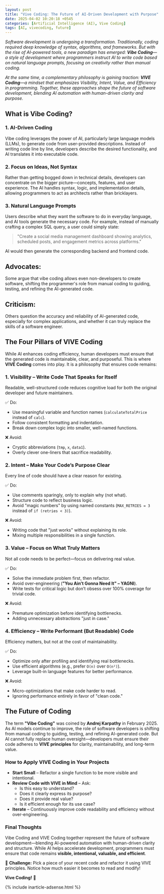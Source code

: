 ```yaml
---
layout: post
title: "Vive Coding: The Future of AI-Driven Development with Purpose"
date: 2025-04-02 10:20:18 +0545
categories: [Artificial Intelligence (AI), Vive Coding]
tags: [AI, vivecoding, future]
---
```


_Software development is undergoing a transformation. Traditionally, coding required deep knowledge of syntax, algorithms, and frameworks. But with the rise of AI-powered tools, a new paradigm has emerged: **Vibe Coding**—a style of development where programmers instruct AI to write code based on natural language prompts, focusing on creativity rather than manual coding._

_At the same time, a complementary philosophy is gaining traction: **VIVE Coding**—a mindset that emphasizes Visibility, Intent, Value, and Efficiency in programming. Together, these approaches shape the future of software development, blending AI automation with human-driven clarity and purpose._

## What is Vibe Coding?

### 1. **AI-Driven Coding**

Vibe coding leverages the power of AI, particularly large language models (LLMs), to generate code from user-provided descriptions. Instead of writing code line by line, developers describe the desired functionality, and AI translates it into executable code.

### 2. **Focus on Ideas, Not Syntax**

Rather than getting bogged down in technical details, developers can concentrate on the bigger picture—concepts, features, and user experience. The AI handles syntax, logic, and implementation details, allowing programmers to act as architects rather than bricklayers.

### 3. **Natural Language Prompts**

Users describe what they want the software to do in everyday language, and AI tools generate the necessary code. For example, instead of manually crafting a complex SQL query, a user could simply state:

> "Create a social media management dashboard showing analytics, scheduled posts, and engagement metrics across platforms."

AI would then generate the corresponding backend and frontend code.

## Advocates:

Some argue that vibe coding allows even non-developers to create software, shifting the programmer's role from manual coding to guiding, testing, and refining the AI-generated code.

## Criticism:

Others question the accuracy and reliability of AI-generated code, especially for complex applications, and whether it can truly replace the skills of a software engineer.

## The Four Pillars of VIVE Coding

While AI enhances coding efficiency, human developers must ensure that the generated code is maintainable, clear, and purposeful. This is where **VIVE Coding** comes into play. It is a philosophy that ensures code remains:

### 1. **Visibility – Write Code That Speaks for Itself**

Readable, well-structured code reduces cognitive load for both the original developer and future maintainers.

✅ Do:

- Use meaningful variable and function names (`calculateTotalPrice` instead of `calc`).
- Follow consistent formatting and indentation.
- Break down complex logic into smaller, well-named functions.

❌ Avoid:

- Cryptic abbreviations (`tmp`, `x`, `data1`).
- Overly clever one-liners that sacrifice readability.

### 2. **Intent – Make Your Code’s Purpose Clear**

Every line of code should have a clear reason for existing.

✅ Do:

- Use comments sparingly, only to explain why (not what).
- Structure code to reflect business logic.
- Avoid "magic numbers" by using named constants (`MAX_RETRIES = 3` instead of `if (retries < 3)`).

❌ Avoid:

- Writing code that "just works" without explaining its role.
- Mixing multiple responsibilities in a single function.

### 3. **Value – Focus on What Truly Matters**

Not all code needs to be perfect—focus on delivering real value.

✅ Do:

- Solve the immediate problem first, then refactor.
- Avoid over-engineering (**"You Ain’t Gonna Need It" – YAGNI**).
- Write tests for critical logic but don’t obsess over 100% coverage for trivial code.

❌ Avoid:

- Premature optimization before identifying bottlenecks.
- Adding unnecessary abstractions "just in case."

### 4. **Efficiency – Write Performant (But Readable) Code**

Efficiency matters, but not at the cost of maintainability.

✅ Do:

- Optimize only after profiling and identifying real bottlenecks.
- Use efficient algorithms (e.g., prefer `O(n)` over `O(n²)`).
- Leverage built-in language features for better performance.

❌ Avoid:

- Micro-optimizations that make code harder to read.
- Ignoring performance entirely in favor of "clean code."

## The Future of Coding

The term **"Vibe Coding"** was coined by **Andrej Karpathy** in February 2025. As AI models continue to improve, the role of software developers is shifting from manual coding to guiding, testing, and refining AI-generated code. But AI cannot fully replace human oversight—developers must ensure their code adheres to **VIVE principles** for clarity, maintainability, and long-term value.

### How to Apply VIVE Coding in Your Projects

- **Start Small** – Refactor a single function to be more visible and intentional.
- **Review Code with VIVE in Mind** – Ask:
  - Is this easy to understand?
  - Does it clearly express its purpose?
  - Does it provide real value?
  - Is it efficient enough for its use case?
- **Iterate** – Continuously improve code readability and efficiency without over-engineering.

### Final Thoughts

Vibe Coding and VIVE Coding together represent the future of software development—blending AI-powered automation with human-driven clarity and structure. While AI helps accelerate development, programmers must ensure that code remains **visible, intentional, valuable, and efficient**.

🚀 **Challenge:** Pick a piece of your recent code and refactor it using VIVE principles. Notice how much easier it becomes to read and modify!

**Vive Coding!** 🚀

{% include inarticle-adsense.html %}